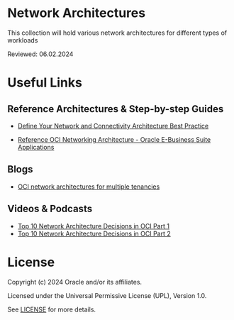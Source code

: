 # Network Architectures

This collection will hold various network architectures for different types of workloads

Reviewed: 06.02.2024

# Useful Links

## Reference Architectures & Step-by-step Guides

- [Define Your Network and Connectivity Architecture Best Practice](https://docs.oracle.com/en/solutions/oci-best-practices/define-your-network-and-connectivity-architecture1.html#GUID-88B208F6-62AD-44EB-BFD1-4F0ACC6FA85A)
    
- [Reference OCI Networking Architecture - Oracle E-Business Suite Applications](https://blogs.oracle.com/ateam/post/reference-oci-networking-architecture-oracle-ebusiness-suite-applications)

## Blogs
 
- [OCI network architectures for multiple tenancies](https://blogs.oracle.com/ateam/post/oci-network-architectures-for-multiple-tenancies)


## Videos & Podcasts

- [Top 10 Network Architecture Decisions in OCI Part 1](https://www.youtube.com/watch?v=FH3H84sQLw8)
- [Top 10 Network Architecture Decisions in OCI Part 2](https://www.youtube.com/watch?v=3GIQBaXOAIg)

# License

Copyright (c) 2024 Oracle and/or its affiliates.

Licensed under the Universal Permissive License (UPL), Version 1.0.

See [LICENSE](https://github.com/oracle-devrel/technology-engineering/blob/main/LICENSE) for more details.
